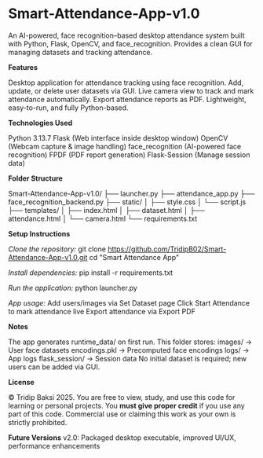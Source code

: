 # Smart-Attendance-App-v1.0
An AI-powered, face recognition–based desktop attendance system built with Python, Flask, OpenCV, and face_recognition. Provides a clean GUI for managing datasets and tracking attendance.

**Features**

Desktop application for attendance tracking using face recognition.
Add, update, or delete user datasets via GUI.
Live camera view to track and mark attendance automatically.
Export attendance reports as PDF.
Lightweight, easy-to-run, and fully Python-based.


**Technologies Used**

Python 3.13.7
Flask (Web interface inside desktop window)
OpenCV (Webcam capture & image handling)
face_recognition (AI-powered face recognition)
FPDF (PDF report generation)
Flask-Session (Manage session data)


**Folder Structure**

Smart-Attendance-App-v1.0/
├── launcher.py
├── attendance_app.py
├── face_recognition_backend.py
├── static/
│   ├── style.css
│   └── script.js
├── templates/
│   ├── index.html
│   ├── dataset.html
│   ├── attendance.html
│   └── camera.html
└── requirements.txt




**Setup Instructions**

*Clone the repository:*
git clone https://github.com/TridipB02/Smart-Attendance-App-v1.0.git
cd "Smart Attendance App"

*Install dependencies:*
pip install -r requirements.txt

*Run the application:*
python launcher.py

*App usage:*
Add users/images via Set Dataset page
Click Start Attendance to mark attendance live
Export attendance via Export PDF


**Notes**

The app generates runtime_data/ on first run.
This folder stores:
images/ → User face datasets
encodings.pkl → Precomputed face encodings
logs/ → App logs
flask_session/ → Session data
No initial dataset is required; new users can be added via GUI.


**License**

© Tridip Baksi 2025. 
You are free to view, study, and use this code for learning or personal projects. 
You **must give proper credit** if you use any part of this code. 
Commercial use or claiming this work as your own is strictly prohibited.

**Future Versions**
v2.0: Packaged desktop executable, improved UI/UX, performance enhancements
